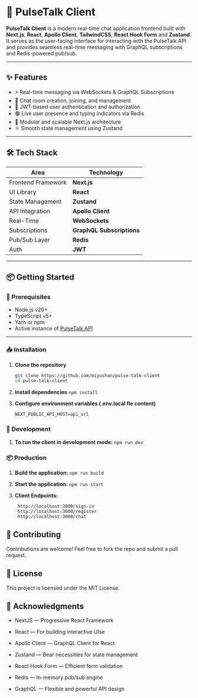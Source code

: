 # 🚀 PulseTalk Client

**PulseTalk Client** is a modern real-time chat application frontend built with **Next.js**, **React**, **Apollo Client**, **TailwindCSS**, **React Hook Form** and **Zustand**. It serves as the user-facing interface for interacting with the PulseTalk API and provides seamless real-time messaging with GraphQL subscriptions and Redis-powered pub/sub.

---

## ✨ Features

- ⚡ Real-time messaging via WebSockets & GraphQL Subscriptions
- 🧵 Chat room creation, joining, and management
- 👤 JWT-based user authentication and authorization
- 🟢 Live user presence and typing indicators via Redis
- 🧩 Modular and scalable Next.js architecture
- ⚛️ Smooth state management using Zustand

---

## 🛠 Tech Stack

| Area               | Technology                |
| ------------------ | ------------------------- |
| Frontend Framework | **Next.js**               |
| UI Library         | **React**                 |
| State Management   | **Zustand**               |
| API Integration    | **Apollo Client**         |
| Real-Time          | **WebSockets**            |
| Subscriptions      | **GraphQL Subscriptions** |
| Pub/Sub Layer      | **Redis**                 |
| Auth               | **JWT**                   |

---

## 📦 Getting Started

### 🔧 Prerequisites

- Node.js v20+
- TypeScript v5+
- Yarn or npm
- Active instance of [PulseTalk API](https://github.com/miyushan/pulse-talk-api)

---

### 📥 Installation

1. **Clone the repository**

   ```bash
   git clone https://github.com/miyushan/pulse-talk-client
   cd pulse-talk-client

   ```

2. **Install dependencies**
   `npm install`

3. **Configure environment variables (.env.local fle content)**
   ```
   NEXT_PUBLIC_API_HOST=api_url
   ```

### 🧪 Development

1. **To run the client in development mode:**
   `npm run dev`

### 📦 Production

1. **Build the application:**
   `npm run build`

2. **Start the application:**
   `npm run start`

3. **Client Endpoints:**
   ```
    http://localhost:3000/sign-in
    http://localhost:3000/register
    http://localhost:3000/chat
   ```

## 🤝 Contributing

Contributions are welcome! Feel free to fork the repo and submit a pull request.

## 📄 License

This project is licensed under the MIT License.

## 🙏 Acknowledgments

- NextJS — Progressive React Framework

- React — For building interactive UIse

- Apollo Client — GraphQL Client for React

- Zustand — Bear necessities for state management

- React Hook Form — Efficient form validation

- Redis — In-memory pub/sub engine

- GraphQL — Flexible and powerful API design
